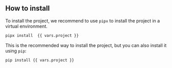 ## How to install

To install the project, we recommend to use `pipx` to install the project in a virtual environment.

```bash
pipx install  {{ vars.project }}
```

This is the recommended way to install the project, but you can also install it using `pip`:

```bash
pip install {{ vars.project }}
```
